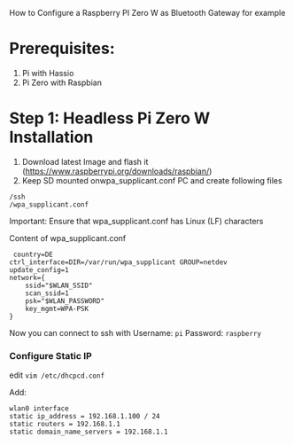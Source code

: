 How to Configure a Raspberry PI Zero W as Bluetooth Gateway for example

# Prerequisites:
  1) Pi with  Hassio
  2) Pi Zero with Raspbian
  
  
# Step 1: Headless Pi Zero W Installation

  1) Download latest Image and flash it (https://www.raspberrypi.org/downloads/raspbian/)
  2) Keep SD mounted onwpa_supplicant.conf PC and create following files
  ```
  /ssh
  /wpa_supplicant.conf
  ```
  Important: Ensure that wpa_supplicant.conf has Linux (LF) characters
  
  Content of wpa_supplicant.conf
  
 ```
  country=DE 
ctrl_interface=DIR=/var/run/wpa_supplicant GROUP=netdev 
update_config=1 
network={
     ssid="$WLAN_SSID"
     scan_ssid=1
     psk="$WLAN_PASSWORD"
     key_mgmt=WPA-PSK
}
  ```
  
  Now you can connect to ssh with 
  Username: ``pi``
  Password: ``raspberry``
  
  
  ### Configure Static IP
  edit ``vim /etc/dhcpcd.conf`` 
  
  Add:
  ```
wlan0 interface 
static ip_address = 192.168.1.100 / 24 
static routers = 192.168.1.1 
static domain_name_servers = 192.168.1.1
  ```
